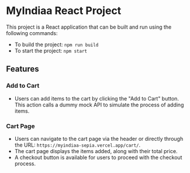 # MyIndiaa React Project

This project is a React application that can be built and run using the following commands:

- To build the project: `npm run build`
- To start the project: `npm start`

## Features

### Add to Cart
- Users can add items to the cart by clicking the "Add to Cart" button. This action calls a dummy mock API to simulate the process of adding items.

### Cart Page
- Users can navigate to the cart page via the header or directly through the URL: `https://myindiaa-sepia.vercel.app/cart/`.
- The cart page displays the items added, along with their total price.
- A checkout button is available for users to proceed with the checkout process.
